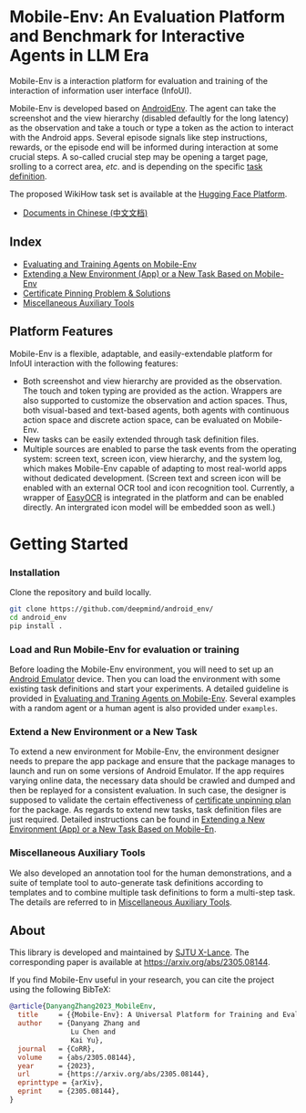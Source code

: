 <!-- vimc: call SyntaxRange#Include('```sh', '```', 'sh', 'NonText'): -->
<!-- vimc: call SyntaxRange#Include('```bibtex', '```', 'bib', 'NonText'): -->

# Mobile-Env: An Evaluation Platform and Benchmark for Interactive Agents in LLM Era 

Mobile-Env is a interaction platform for evaluation and training of the
interaction of information user interface (InfoUI).

Mobile-Env is developed based on
[AndroidEnv](https://github.com/deepmind/android_env). The agent can take the
screenshot and the view hierarchy (disabled defaultly for the long latency) as
the observation and take a touch or type a token as the action to interact with
the Android apps. Several episode signals like step instructions, rewards, or
the episode end will be informed during interaction at some crucial steps. A
so-called crucial step may be opening a target page, srolling to a correct
area, *etc*. and is depending on the specific [task
definition](docs/task-definition-en.md).

The proposed WikiHow task set is available at the [Hugging Face
Platform](https://huggingface.co/datasets/zdy023/WikiHow-taskset).

* [Documents in Chinese (中文文档)](README-zh.md)

## Index

* [Evaluating and Training Agents on Mobile-Env](docs/env-usage-en.md)
* [Extending a New Environment (App) or a New Task Based on
  Mobile-Env](docs/task-definition-en.md)
* [Certificate Pinning Problem & Solutions](docs/dynamic-app-en.md)
* [Miscellaneous Auxiliary Tools](docs/other-tools-en.md)

## Platform Features

Mobile-Env is a flexible, adaptable, and easily-extendable platform for InfoUI
interaction with the following features:

* Both screenshot and view hierarchy are provided as the observation. The touch
  and token typing are provided as the action. Wrappers are also supported to
  customize the observation and action spaces. Thus, both visual-based and
  text-based agents, both agents with continuous action space and discrete
  action space, can be evaluated on Mobile-Env.
* New tasks can be easily extended through task definition files.
* Multiple sources are enabled to parse the task events from the operating
  system: screen text, screen icon, view hierarchy, and the system log, which
  makes Mobile-Env capable of adapting to most real-world apps without
  dedicated development. (Screen text and screen icon will be enabled with an
  external OCR tool and icon recognition tool. Currently, a wrapper of
  [EasyOCR](https://github.com/JaidedAI/EasyOCR) is integrated in the platform
  and can be enabled directly. An intergrated icon model will be embedded soon
  as well.)

# Getting Started

### Installation

<!-- TODO: pypi source -->

Clone the repository and build locally.

```sh
git clone https://github.com/deepmind/android_env/
cd android_env
pip install .
```

### Load and Run Mobile-Env for evaluation or training

Before loading the Mobile-Env environment, you will need to set up an [Android
Emulator](https://developer.android.com/about) device. Then you can load the
environment with some existing task definitions and start your experiments. A
detailed guideline is provided in [Evaluating and Traning Agents on
Mobile-Env](docs/env-usage-en.md). Several examples with a random agent or a
human agent is also provided under `examples`.

### Extend a New Environment or a New Task

To extend a new environment for Mobile-Env, the environment designer needs to
prepare the app package and ensure that the package manages to launch and run
on some versions of Android Emulator. If the app requires varying online data,
the necessary data should be crawled and dumped and then be replayed for a
consistent evaluation. In such case, the designer is supposed to validate the
certain effectiveness of [certificate unpinning plan](docs/dynamic-app-en.md)
for the package.  As regards to extend new tasks, task definition files are
just required. Detailed instructions can be found in [Extending a New
Environment (App) or a New Task Based on
Mobile-En](docs/task-definition-en.md).

### Miscellaneous Auxiliary Tools

We also developed an annotation tool for the human demonstrations, and a suite
of template tool to auto-generate task definitions according to templates and
to combine multiple task definitions to form a multi-step task. The details are
referred to in [Miscellaneous Auxiliary Tools](docs/other-tools-en.md).

## About

This library is developed and maintained by [SJTU
X-Lance](https://x-lance.sjtu.edu.cn/en). The corresponding paper is available
at <https://arxiv.org/abs/2305.08144>.

If you find Mobile-Env useful in your research, you can cite the project using
the following BibTeX:

```bibtex
@article{DanyangZhang2023_MobileEnv,
  title     = {{Mobile-Env}: A Universal Platform for Training and Evaluation of Mobile Interaction},
  author    = {Danyang Zhang and
               Lu Chen and
               Kai Yu},
  journal   = {CoRR},
  volume    = {abs/2305.08144},
  year      = {2023},
  url       = {https://arxiv.org/abs/2305.08144},
  eprinttype = {arXiv},
  eprint    = {2305.08144},
}
```
